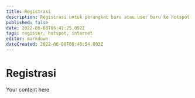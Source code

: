 ```yaml
---
title: Registrasi
description: Registrasi untuk perangkat baru atau user baru ke hotspot PNJ.
published: false
date: 2022-06-08T06:41:25.092Z
tags: register, hotspot, internet
editor: markdown
dateCreated: 2022-06-08T06:40:54.803Z
---
```


# Registrasi
Your content here